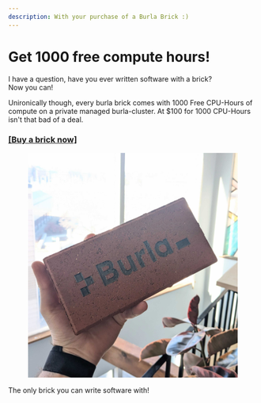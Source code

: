 ```yaml
---
description: With your purchase of a Burla Brick :)
---
```


# Get 1000 free compute hours!

I have a question, have you ever written software with a brick?\
Now you can!

Unironically though, every burla brick comes with 1000 Free CPU-Hours of compute on a private managed burla-cluster. At $100 for 1000 CPU-Hours isn't that bad of a deal.

### [\[Buy a brick now\]](https://buy.stripe.com/28o9BF7gR9E81xudQQ)

<div align="left"><figure><img src=".gitbook/assets/PXL_20250311_184440369.jpg" alt="" width="563"><figcaption></figcaption></figure></div>

The only brick you can write software with!



